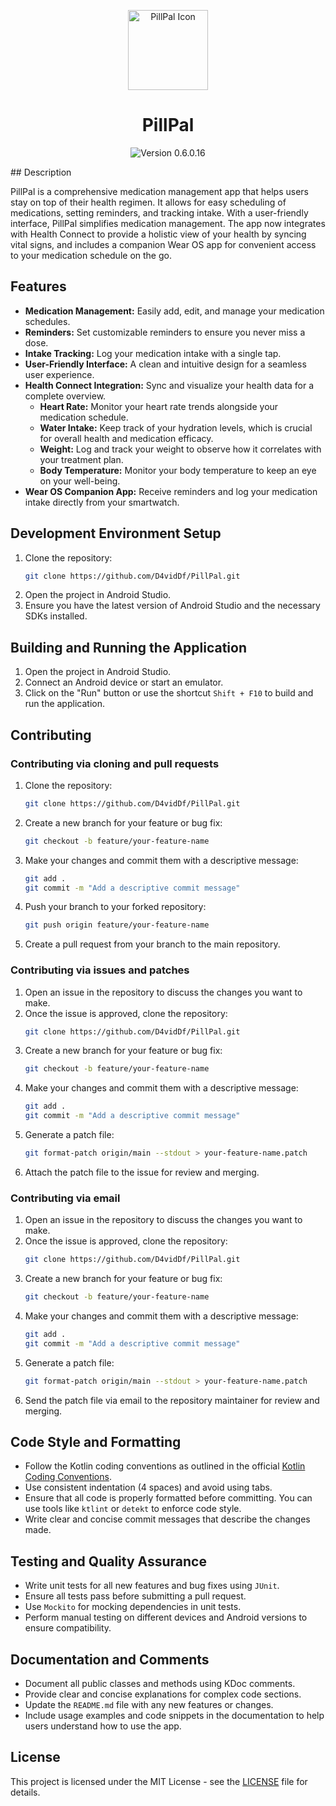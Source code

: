 <p align="center">
  <a href="https://github.com/D4vidDf/PillPal">
    <img src="https://github.com/D4vidDf/PillPal/blob/master/app/src/main/res/mipmap-xxxhdpi/ic_launcher.webp?raw=true" alt="PillPal Icon" width="128">
  </a>
</p>

<h1 align="center">PillPal</h1>

<p align="center">
  <img alt="Version 0.6.0.16" src="https://img.shields.io/badge/version-0.6.0.16-blue"/>
</p>
## Description

PillPal is a comprehensive medication management app that helps users stay on top of their health regimen. It allows for easy scheduling of medications, setting reminders, and tracking intake. With a user-friendly interface, PillPal simplifies medication management. The app now integrates with Health Connect to provide a holistic view of your health by syncing vital signs, and includes a companion Wear OS app for convenient access to your medication schedule on the go.

## Features

*   **Medication Management:** Easily add, edit, and manage your medication schedules.
*   **Reminders:** Set customizable reminders to ensure you never miss a dose.
*   **Intake Tracking:** Log your medication intake with a single tap.
*   **User-Friendly Interface:** A clean and intuitive design for a seamless user experience.
*   **Health Connect Integration:** Sync and visualize your health data for a complete overview.
    *   **Heart Rate:** Monitor your heart rate trends alongside your medication schedule.
    *   **Water Intake:** Keep track of your hydration levels, which is crucial for overall health and medication efficacy.
    *   **Weight:** Log and track your weight to observe how it correlates with your treatment plan.
    *   **Body Temperature:** Monitor your body temperature to keep an eye on your well-being.
*   **Wear OS Companion App:** Receive reminders and log your medication intake directly from your smartwatch.

## Development Environment Setup

1. Clone the repository:
   ```sh
   git clone https://github.com/D4vidDf/PillPal.git
   ```
2. Open the project in Android Studio.
3. Ensure you have the latest version of Android Studio and the necessary SDKs installed.

## Building and Running the Application

1. Open the project in Android Studio.
2. Connect an Android device or start an emulator.
3. Click on the "Run" button or use the shortcut `Shift + F10` to build and run the application.

## Contributing

### Contributing via cloning and pull requests

1. Clone the repository:
   ```sh
   git clone https://github.com/D4vidDf/PillPal.git
   ```
2. Create a new branch for your feature or bug fix:
   ```sh
   git checkout -b feature/your-feature-name
   ```
3. Make your changes and commit them with a descriptive message:
   ```sh
   git add .
   git commit -m "Add a descriptive commit message"
   ```
4. Push your branch to your forked repository:
   ```sh
   git push origin feature/your-feature-name
   ```
5. Create a pull request from your branch to the main repository.

### Contributing via issues and patches

1. Open an issue in the repository to discuss the changes you want to make.
2. Once the issue is approved, clone the repository:
   ```sh
   git clone https://github.com/D4vidDf/PillPal.git
   ```
3. Create a new branch for your feature or bug fix:
   ```sh
   git checkout -b feature/your-feature-name
   ```
4. Make your changes and commit them with a descriptive message:
   ```sh
   git add .
   git commit -m "Add a descriptive commit message"
   ```
5. Generate a patch file:
   ```sh
   git format-patch origin/main --stdout > your-feature-name.patch
   ```
6. Attach the patch file to the issue for review and merging.

### Contributing via email

1. Open an issue in the repository to discuss the changes you want to make.
2. Once the issue is approved, clone the repository:
   ```sh
   git clone https://github.com/D4vidDf/PillPal.git
   ```
3. Create a new branch for your feature or bug fix:
   ```sh
   git checkout -b feature/your-feature-name
   ```
4. Make your changes and commit them with a descriptive message:
   ```sh
   git add .
   git commit -m "Add a descriptive commit message"
   ```
5. Generate a patch file:
   ```sh
   git format-patch origin/main --stdout > your-feature-name.patch
   ```
6. Send the patch file via email to the repository maintainer for review and merging.

## Code Style and Formatting

* Follow the Kotlin coding conventions as outlined in the official [Kotlin Coding Conventions](https://kotlinlang.org/docs/coding-conventions.html).
* Use consistent indentation (4 spaces) and avoid using tabs.
* Ensure that all code is properly formatted before committing. You can use tools like `ktlint` or `detekt` to enforce code style.
* Write clear and concise commit messages that describe the changes made.

## Testing and Quality Assurance

* Write unit tests for all new features and bug fixes using `JUnit`.
* Ensure all tests pass before submitting a pull request.
* Use `Mockito` for mocking dependencies in unit tests.
* Perform manual testing on different devices and Android versions to ensure compatibility.

## Documentation and Comments

* Document all public classes and methods using KDoc comments.
* Provide clear and concise explanations for complex code sections.
* Update the `README.md` file with any new features or changes.
* Include usage examples and code snippets in the documentation to help users understand how to use the app.

## License

This project is licensed under the MIT License - see the [LICENSE](LICENSE) file for details.
